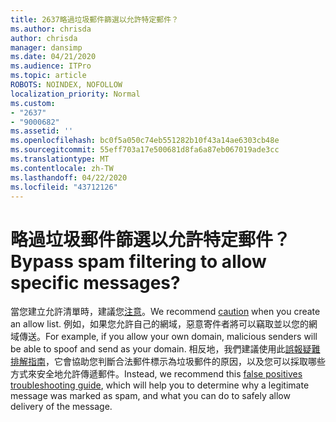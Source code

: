 ```yaml
---
title: 2637略過垃圾郵件篩選以允許特定郵件？
ms.author: chrisda
author: chrisda
manager: dansimp
ms.date: 04/21/2020
ms.audience: ITPro
ms.topic: article
ROBOTS: NOINDEX, NOFOLLOW
localization_priority: Normal
ms.custom:
- "2637"
- "9000682"
ms.assetid: ''
ms.openlocfilehash: bc0f5a050c74eb551282b10f43a14ae6303cb48e
ms.sourcegitcommit: 55eff703a17e500681d8fa6a87eb067019ade3cc
ms.translationtype: MT
ms.contentlocale: zh-TW
ms.lasthandoff: 04/22/2020
ms.locfileid: "43712126"
---
```

# <a name="bypass-spam-filtering-to-allow-specific-messages"></a><span data-ttu-id="58df2-102">略過垃圾郵件篩選以允許特定郵件？</span><span class="sxs-lookup"><span data-stu-id="58df2-102">Bypass spam filtering to allow specific messages?</span></span>

<span data-ttu-id="58df2-103">當您建立允許清單時，建議您[注意](https://docs.microsoft.com/exchange/troubleshoot/antispam/cautions-against-bypassing-spam-filters)。</span><span class="sxs-lookup"><span data-stu-id="58df2-103">We recommend [caution](https://docs.microsoft.com/exchange/troubleshoot/antispam/cautions-against-bypassing-spam-filters) when you create an allow list.</span></span> <span data-ttu-id="58df2-104">例如，如果您允許自己的網域，惡意寄件者將可以竊取並以您的網域傳送。</span><span class="sxs-lookup"><span data-stu-id="58df2-104">For example, if you allow your own domain, malicious senders will be able to spoof and send as your domain.</span></span>  <span data-ttu-id="58df2-105">相反地，我們建議使用此[誤報疑難排解指南](https://docs.microsoft.com/office365/securitycompliance/prevent-email-from-being-marked-as-spam)，它會協助您判斷合法郵件標示為垃圾郵件的原因，以及您可以採取哪些方式來安全地允許傳遞郵件。</span><span class="sxs-lookup"><span data-stu-id="58df2-105">Instead, we recommend this [false positives troubleshooting guide](https://docs.microsoft.com/office365/securitycompliance/prevent-email-from-being-marked-as-spam), which will help you to determine why a legitimate message was marked as spam, and what you can do to safely allow delivery of the message.</span></span>
